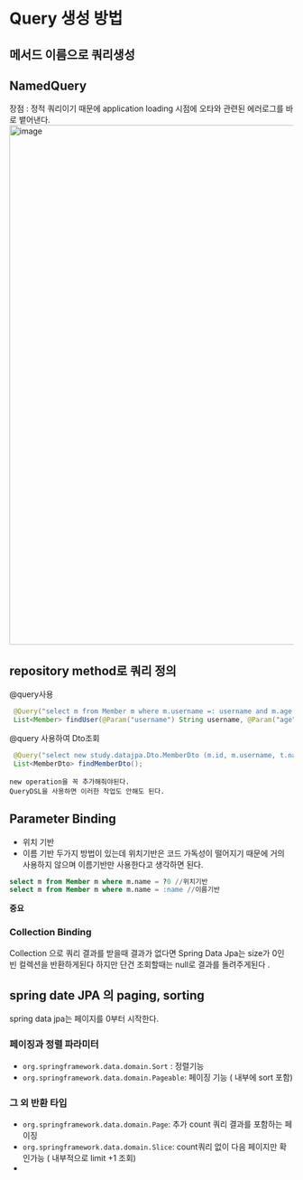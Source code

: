 # Query 생성 방법
## 메서드 이름으로 쿼리생성
## NamedQuery 
장점 : 정적 쿼리이기 때문에 application loading 시점에 오타와 관련된 에러로그를 바로 뱉어낸다.
<img width="921" alt="image" src="https://user-images.githubusercontent.com/43670838/179380468-669b8620-a7d1-43c7-8a63-e5160dedcf13.png">

## repository method로 쿼리 정의
   @query사용
   ```java
    @Query("select m from Member m where m.username =: username and m.age = :age")
    List<Member> findUser(@Param("username") String username, @Param("age") int age);
   ```

   @query 사용하여 Dto조회
   ```java
    @Query("select new study.datajpa.Dto.MemberDto (m.id, m.username, t.name) from Member m join m.team t")
    List<MemberDto> findMemberDto();
```
    new operation을 꼭 추가해줘야된다. 
    QueryDSL을 사용하면 이러한 작업도 안해도 된다.


## Parameter Binding
- 위치 기반
- 이름 기반
두가지 방법이 있는데 위치기반은 코드 가독성이 떨어지기 때문에 거의 사용하지 않으며 이름기반만 사용한다고 생각하면 된다. 
```sql
select m from Member m where m.name = ?0 //위치기반
select m from Member m where m.name = :name //이름기반
```
**중요**
### Collection Binding
Collection 으로 쿼리 결과를 받을때 결과가 없다면 Spring Data Jpa는 size가 0인 빈 컬렉션을 반환하게된다
하지만 단건 조회할때는 null로 결과를 돌려주게된다 .


## spring date JPA 의 paging, sorting
spring data jpa는 페이지를 0부터 시작한다.

### 페이징과 정렬 파라미터
- `org.springframework.data.domain.Sort` : 정렬기능 
- `org.springframework.data.domain.Pageable`: 페이징 기능 ( 내부에 sort 포함)

### 그 외 반환 타입
- `org.springframework.data.domain.Page`: 추가 count 쿼리 결과를 포함하는 페이징
- `org.springframework.data.domain.Slice`: count쿼리 없이 다음 페이지만 확인가능 ( 내부적으로 limit +1 조회)
- 